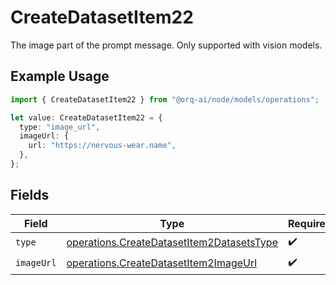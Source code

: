 # CreateDatasetItem22

The image part of the prompt message. Only supported with vision models.

## Example Usage

```typescript
import { CreateDatasetItem22 } from "@orq-ai/node/models/operations";

let value: CreateDatasetItem22 = {
  type: "image_url",
  imageUrl: {
    url: "https://nervous-wear.name",
  },
};
```

## Fields

| Field                                                                                                  | Type                                                                                                   | Required                                                                                               | Description                                                                                            |
| ------------------------------------------------------------------------------------------------------ | ------------------------------------------------------------------------------------------------------ | ------------------------------------------------------------------------------------------------------ | ------------------------------------------------------------------------------------------------------ |
| `type`                                                                                                 | [operations.CreateDatasetItem2DatasetsType](../../models/operations/createdatasetitem2datasetstype.md) | :heavy_check_mark:                                                                                     | N/A                                                                                                    |
| `imageUrl`                                                                                             | [operations.CreateDatasetItem2ImageUrl](../../models/operations/createdatasetitem2imageurl.md)         | :heavy_check_mark:                                                                                     | N/A                                                                                                    |